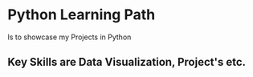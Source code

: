# Python Learning Path

Is to showcase my Projects in Python

## Key Skills are Data Visualization, Project's etc.
